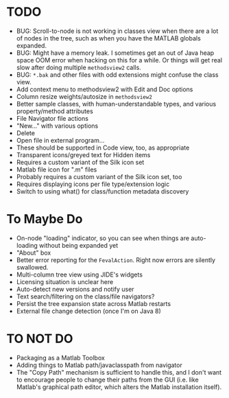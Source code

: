 TODO
=============

* BUG: Scroll-to-node is not working in classes view when there are a lot of nodes in the tree, such as when you have the MATLAB globals expanded.
* BUG: Might have a memory leak. I sometimes get an out of Java heap space OOM error when hacking on this for a while. Or things will get real slow after doing multiple `methodsview2` calls.
* BUG: `*.bak` and other files with odd extensions might confuse the class view.
* Add context menu to methodsview2 with Edit and Doc options
* Column resize weights/autosize in `methodsview2`
* Better sample classes, with human-understandable types, and various property/method attributes
* File Navigator file actions
 * "New..." with various options
 * Delete
 * Open file in external program...
 * These should be supported in Code view, too, as appropriate
* Transparent icons/greyed text for Hidden items
 * Requires a custom variant of the Silk icon set
* Matlab file icon for ".m" files
 * Probably requires a custom variant of the Silk icon set, too
 * Requires displaying icons per file type/extension logic
* Switch to using what() for class/function metadata discovery

# To Maybe Do

* On-node "loading" indicator, so you can see when things are auto-loading without being expanded yet
* "About" box
* Better error reporting for the `FevalAction`. Right now errors are silently swallowed.
* Multi-column tree view using JIDE's widgets
 * Licensing situation is unclear here
* Auto-detect new versions and notify user
* Text search/filtering on the class/file navigators?
* Persist the tree expansion state across Matlab restarts
* External file change detection (once I'm on Java 8)

# TO NOT DO

* Packaging as a Matlab Toolbox
* Adding things to Matlab path/javaclasspath from navigator
 * The "Copy Path" mechanism is sufficient to handle this, and I don't want to encourage people to change their paths from the GUI (i.e. like Matlab's graphical path editor, which alters the Matlab installation itself).
